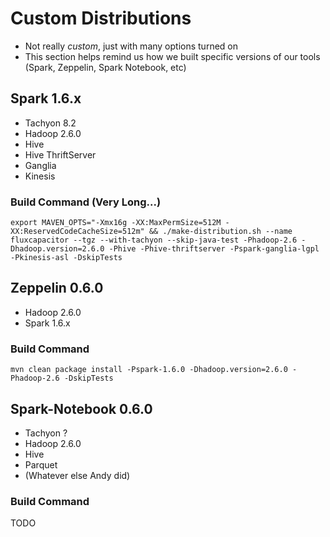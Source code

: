 # Custom Distributions
* Not really *custom*, just with many options turned on
* This section helps remind us how we built specific versions of our tools (Spark, Zeppelin, Spark Notebook, etc)

## Spark 1.6.x
* Tachyon 8.2
* Hadoop 2.6.0
* Hive
* Hive ThriftServer
* Ganglia
* Kinesis

### Build Command (Very Long...)
```
export MAVEN_OPTS="-Xmx16g -XX:MaxPermSize=512M -XX:ReservedCodeCacheSize=512m" && ./make-distribution.sh --name fluxcapacitor --tgz --with-tachyon --skip-java-test -Phadoop-2.6 -Dhadoop.version=2.6.0 -Phive -Phive-thriftserver -Pspark-ganglia-lgpl -Pkinesis-asl -DskipTests
```

## Zeppelin 0.6.0
* Hadoop 2.6.0
* Spark 1.6.x

### Build Command
```
mvn clean package install -Pspark-1.6.0 -Dhadoop.version=2.6.0 -Phadoop-2.6 -DskipTests
```

## Spark-Notebook 0.6.0
* Tachyon ?
* Hadoop 2.6.0
* Hive
* Parquet
* (Whatever else Andy did)

### Build Command
TODO